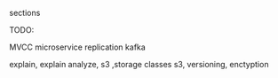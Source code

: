 
sections

TODO:

MVCC 
microservice
replication kafka

explain,
explain analyze,
s3 ,storage classes s3, versioning, enctyption
